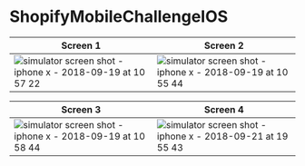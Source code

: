# ShopifyMobileChallengeIOS

| Screen 1  | Screen 2 |
| ------------- | ------------- |
| ![simulator screen shot - iphone x - 2018-09-19 at 10 57 22](https://user-images.githubusercontent.com/18080330/45763211-07b21a00-bbfe-11e8-8fa0-a03327c4a96e.png) | ![simulator screen shot - iphone x - 2018-09-19 at 10 55 44](https://user-images.githubusercontent.com/18080330/45763236-126caf00-bbfe-11e8-9e02-5bf187ed8760.png)|

| Screen 3  | Screen 4 |
| ------------- | ------------- |
| ![simulator screen shot - iphone x - 2018-09-19 at 10 58 44](https://user-images.githubusercontent.com/18080330/45763284-24e6e880-bbfe-11e8-97e1-c0f09fbb66a8.png) | ![simulator screen shot - iphone x - 2018-09-21 at 19 55 43](https://user-images.githubusercontent.com/18080330/45910601-79de5680-bdd8-11e8-8dd8-9bc7cc5a550f.png)|
